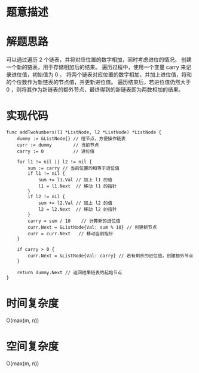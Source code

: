 # 题意描述

# 解题思路
可以通过遍历 2 个链表，并将对应位置的数字相加，同时考虑进位的情况。
创建一个新的链表，用于存储相加后的结果。
遍历过程中，使用一个变量 carry 来记录进位值，初始值为 0 。
将两个链表对应位置的数字相加，并加上进位值，将和的个位数作为新链表的节点值，并更新进位值。
遍历结束后，若进位值仍然大于 0 ，则将其作为新链表的额外节点，最终得到的新链表即为两数相加的结果。

# 实现代码
```golang
func addTwoNumbers(l1 *ListNode, l2 *ListNode) *ListNode {
	dummy := &ListNode{} // 哑节点，方便操作链表
	curr := dummy        // 当前节点
	carry := 0           // 进位值

	for l1 != nil || l2 != nil {
		sum := carry // 当前位置的和等于进位值
		if l1 != nil {
			sum += l1.Val // 加上 l1 的值
			l1 = l1.Next  // 移动 l1 的指针
		}
		if l2 != nil {
			sum += l2.Val // 加上 l2 的值
			l2 = l2.Next  // 移动 l2 的指针
		}
		carry = sum / 10    // 计算新的进位值
		curr.Next = &ListNode{Val: sum % 10} // 创建新节点
		curr = curr.Next   // 移动当前指针
	}

	if carry > 0 {
		curr.Next = &ListNode{Val: carry} // 若有剩余的进位值，创建额外节点
	}

	return dummy.Next // 返回结果链表的起始节点
}
```

# 时间复杂度
O(max(m, n))
# 空间复杂度
O(max(m, n))



